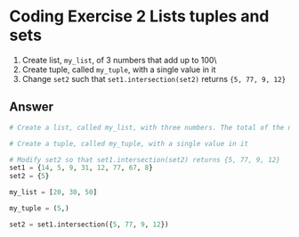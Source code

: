 # Coding Exercise 2 Lists tuples and sets

1. Create list, `my_list`, of 3 numbers that add up to 100\
2. Create tuple, called `my_tuple`, with a single value in it
3. Change `set2` such that `set1.intersection(set2)` returns `{5, 77, 9, 12}`

## Answer

```python
# Create a list, called my_list, with three numbers. The total of the numbers added together should be 100.

# Create a tuple, called my_tuple, with a single value in it

# Modify set2 so that set1.intersection(set2) returns {5, 77, 9, 12}
set1 = {14, 5, 9, 31, 12, 77, 67, 8}
set2 = {5}

my_list = [20, 30, 50]

my_tuple = (5,)

set2 = set1.intersection({5, 77, 9, 12})
```
